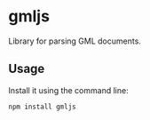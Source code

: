 # gmljs
Library for parsing GML documents.

## Usage
Install it using the command line:
```
npm install gmljs
```